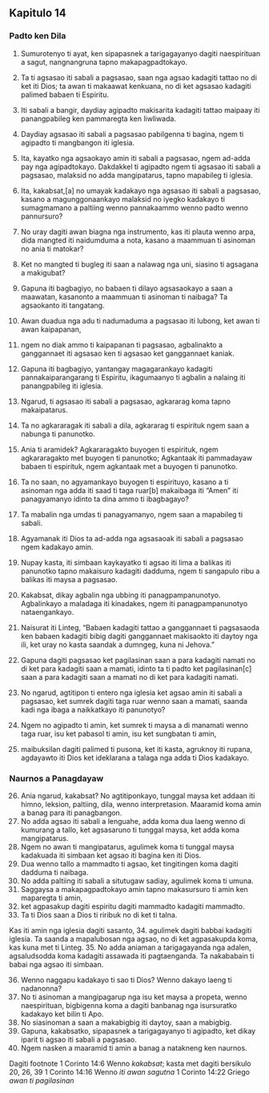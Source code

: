 Kapitulo 14
-----------

### Padto ken Dila

1. Sumurotenyo ti ayat, ken sipapasnek a tarigagayanyo dagiti naespirituan a sagut, nangnangruna tapno makapagpadtokayo.
2. Ta ti agsasao iti sabali a pagsasao, saan nga agsao kadagiti tattao no di ket iti Dios; ta awan ti makaawat kenkuana, no di ket agsasao kadagiti palimed babaen ti Espiritu.
3. Iti sabali a bangir, daydiay agipadto makisarita kadagiti tattao maipaay iti panangpabileg ken pammaregta ken liwliwada.
4. Daydiay agsasao iti sabali a pagsasao pabilgenna ti bagina, ngem ti agipadto ti mangbangon iti iglesia.
5. Ita, kayatko nga agsaokayo amin iti sabali a pagsasao, ngem ad-adda pay nga agipadtokayo. Dakdakkel ti agipadto ngem ti agsasao iti sabali a pagsasao, malaksid no adda mangipatarus, tapno mapabileg ti iglesia.

6. Ita, kakabsat,[a] no umayak kadakayo nga agsasao iti sabali a pagsasao, kasano a magunggonaankayo malaksid no iyegko kadakayo ti sumagmamano a paltiing wenno pannakaammo wenno padto wenno pannursuro?
7. No uray dagiti awan biagna nga instrumento, kas iti plauta wenno arpa, dida mangted iti naidumduma a nota, kasano a maammuan ti asinoman no ania ti matokar?
8. Ket no mangted ti bugleg iti saan a nalawag nga uni, siasino ti agsagana a makigubat?
9. Gapuna iti bagbagiyo, no babaen ti dilayo agsasaokayo a saan a maawatan, kasanonto a maammuan ti asinoman ti naibaga? Ta agsaokanto iti tangatang.
10. Awan duadua nga adu ti nadumaduma a pagsasao iti lubong, ket awan ti awan kaipapanan,
11. ngem no diak ammo ti kaipapanan ti pagsasao, agbalinakto a ganggannaet iti agsasao ken ti agsasao ket ganggannaet kaniak.
12. Gapuna iti bagbagiyo, yantangay magagarankayo kadagiti pannakaiparangarang ti Espiritu, ikagumaanyo ti agbalin a nalaing iti panangpabileg iti iglesia.

13. Ngarud, ti agsasao iti sabali a pagsasao, agkararag koma tapno makaipatarus.
14. Ta no agkararagak iti sabali a dila, agkararag ti espirituk ngem saan a nabunga ti panunotko.
15. Ania ti aramidek? Agkararagakto buyogen ti espirituk, ngem agkararagakto met buyogen ti panunotko; Agkantaak iti pammadayaw babaen ti espirituk, ngem agkantaak met a buyogen ti panunotko.
16. Ta no saan, no agyamankayo buyogen ti espirituyo, kasano a ti asinoman nga adda iti saad ti taga ruar[b] makaibaga iti “Amen” iti panagyamanyo idinto ta dina ammo ti ibagbagayo?
17. Ta mabalin nga umdas ti panagyamanyo, ngem saan a mapabileg ti sabali.
18. Agyamanak iti Dios ta ad-adda nga agsasaoak iti sabali a pagsasao ngem kadakayo amin.
19. Nupay kasta, iti simbaan kaykayatko ti agsao iti lima a balikas iti panunotko tapno makaisuro kadagiti dadduma, ngem ti sangapulo ribu a balikas iti maysa a pagsasao.

20. Kakabsat, dikay agbalin nga ubbing iti panagpampanunotyo. Agbalinkayo a maladaga iti kinadakes, ngem iti panagpampanunotyo nataengankayo.
21. Naisurat iti Linteg, “Babaen kadagiti tattao a ganggannaet ti pagsasaoda ken babaen kadagiti bibig dagiti ganggannaet makisaokto iti daytoy nga ili, ket uray no kasta saandak a dumngeg, kuna ni Jehova.”
22. Gapuna dagiti pagsasao ket pagilasinan saan a para kadagiti namati no di ket para kadagiti saan a mamati, idinto ta ti padto ket pagilasinan[c] saan a para kadagiti saan a mamati no di ket para kadagiti namati.
23. No ngarud, agtitipon ti entero nga iglesia ket agsao amin iti sabali a pagsasao, ket sumrek dagiti taga ruar wenno saan a mamati, saanda kadi nga ibaga a naikkatkayo iti panunotyo?
24. Ngem no agipadto ti amin, ket sumrek ti maysa a di manamati wenno taga ruar, isu ket pabasol ti amin, isu ket sungbatan ti amin,
25. maibuksilan dagiti palimed ti pusona, ket iti kasta, agruknoy iti rupana, agdayawto iti Dios ket ideklarana a talaga nga adda ti Dios kadakayo.

### Naurnos a Panagdayaw

26. Ania ngarud, kakabsat? No agtitiponkayo, tunggal maysa ket addaan iti himno, leksion, paltiing, dila, wenno interpretasion. Maaramid koma amin a banag para iti panagbangon.
27. No adda agsao iti sabali a lenguahe, adda koma dua laeng wenno di kumurang a tallo, ket agsasaruno ti tunggal maysa, ket adda koma mangipatarus.
28. Ngem no awan ti mangipatarus, agulimek koma ti tunggal maysa kadakuada iti simbaan ket agsao iti bagina ken iti Dios.
29. Dua wenno tallo a mammadto ti agsao, ket tingitingen koma dagiti dadduma ti naibaga.
30. No adda paltiing iti sabali a situtugaw sadiay, agulimek koma ti umuna.
31. Saggaysa a makapagpadtokayo amin tapno makasursuro ti amin ken maparegta ti amin,
32. ket agpasakup dagiti espiritu dagiti mammadto kadagiti mammadto.
33. Ta ti Dios saan a Dios ti riribuk no di ket ti talna.

Kas iti amin nga iglesia dagiti sasanto,
34. agulimek dagiti babbai kadagiti iglesia. Ta saanda a mapalubosan nga agsao, no di ket agpasakupda koma, kas kuna met ti Linteg.
35. No adda aniaman a tarigagayanda nga adalen, agsaludsodda koma kadagiti assawada iti pagtaenganda. Ta nakababain ti babai nga agsao iti simbaan.

36. Wenno naggapu kadakayo ti sao ti Dios? Wenno dakayo laeng ti nadanonna?
37. No ti asinoman a mangipagarup nga isu ket maysa a propeta, wenno naespirituan, bigbigenna koma a dagiti banbanag nga isursuratko kadakayo ket bilin ti Apo.
38. No siasinoman a saan a makabigbig iti daytoy, saan a mabigbig.
39. Gapuna, kakabsatko, sipapasnek a tarigagayanyo ti agipadto, ket dikay iparit ti agsao iti sabali a pagsasao.
40. Ngem nasken a maaramid ti amin a banag a natakneng ken naurnos.

Dagiti footnote
1 Corinto 14:6 Wenno *kakabsat*; kasta met dagiti bersikulo 20, 26, 39
1 Corinto 14:16 Wenno *iti awan sagutna*
1 Corinto 14:22 Griego *awan ti pagilasinan*